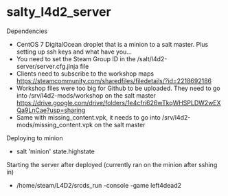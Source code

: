 # salty_l4d2_server

Dependencies
- CentOS 7 DigitalOcean droplet that is a minion to a salt master. Plus setting up ssh keys and what have you...
- You need to set the Steam Group ID in the /salt/l4d2-server/server.cfg.jinja file
- Clients need to subscribe to the workshop maps https://steamcommunity.com/sharedfiles/filedetails/?id=2218692186 
- Workshop files were too big for Github to be uploaded. They need to go into /srv/l4d2-mods/workshop on the salt master https://drive.google.com/drive/folders/1e4cfri626wTkqWHSPLDW2wEXQa9LnCae?usp=sharing 
- Same with missing_content.vpk, it needs to go into /srv/l4d2-mods/missing_content.vpk on the salt master

Deploying to minion
- salt 'minion' state.highstate

Starting the server after deployed (currently ran on the minion after sshing in)
- /home/steam/L4D2/srcds_run -console -game left4dead2
